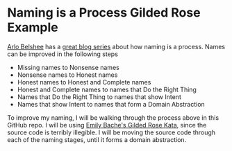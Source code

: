 # Naming is a Process Gilded Rose Example

[Arlo Belshee](http://arlobelshee.com) has a [great blog series](http://arlobelshee.com/good-naming-is-a-process-not-a-single-step/) about how naming is a process. Names can be improved in the following steps
* Missing names to Nonsense names
* Nonsense names to Honest names
* Honest names to Honest and Complete names
* Honest and Complete names to names that Do the Right Thing
* Names that Do the Right Thing to names that show Intent
* Names that show Intent to names that form a Domain Abstraction

To improve my naming, I will be walking through the process above in this GitHub repo. I will be using [Emily Bache's Gilded Rose Kata](https://github.com/emilybache/GildedRose-Refactoring-Kata), since the source code is terribly illegible. I will be moving the source code through each of the naming stages, until it forms a domain abstraction.